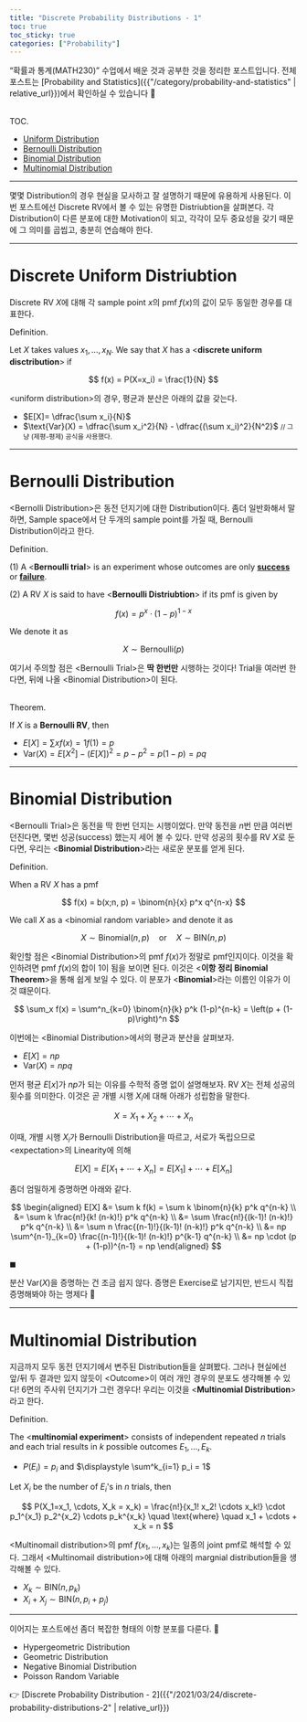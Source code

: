 ```yaml
---
title: "Discrete Probability Distributions - 1"
toc: true
toc_sticky: true
categories: ["Probability"]
---
```


“확률과 통계(MATH230)” 수업에서 배운 것과 공부한 것을 정리한 포스트입니다. 전체 포스트는 [Probability and Statistics]({{"/category/probability-and-statistics" | relative_url}})에서 확인하실 수 있습니다 🎲

<br><span class="statement-title">TOC.</span><br>

- [Uniform Distribution](#discrete-uniform-distriubtion)
- [Bernoulli Distribution](#bernoulli-distribution)
- [Binomial Distribution](#binomial-distribution)
- [Multinomial Distribution](#multinomial-distribution)

<hr/>

몇몇 Distribution의 경우 현실을 모사하고 잘 설명하기 때문에 유용하게 사용된다. 이번 포스트에선 Discrete RV에서 볼 수 있는 유명한 Distriubtion을 살펴본다. 각 Distribution이 다른 분포에 대한 Motivation이 되고, 각각이 모두 중요성을 갖기 때문에 그 의미를 곱씹고, 충분히 연습해야 한다.

<hr/>

# Discrete Uniform Distriubtion

Discrete RV $X$에 대해 각 sample point $x$의 pmf $f(x)$의 값이 모두 동일한 경우를 대표한다.

<div class="definition" markdown="1">

<span class="statement-title">Definition.</span><br>

Let $X$ takes values $x_1, \dots, x_N$. We say that $X$ has a \<**discrete uniform disctribution**\> if

$$
f(x) = P(X=x_i) = \frac{1}{N}
$$

</div>

\<uniform distribution\>의 경우, 평균과 분산은 아래의 값을 갖는다.

- $E[X]= \dfrac{\sum x_i}{N}$
- $\text{Var}(X) = \dfrac{\sum x_i^2}{N} - \dfrac{(\sum x_i)^2}{N^2}$ <small>// 그냥 (제평-평제) 공식을 사용했다.</small>

<hr/>

# Bernoulli Distribution

\<Bernolli Distribution\>은 동전 던지기에 대한 Distribution이다. 좀더 일반화해서 말하면, Sample space에서 단 두개의 sample point를 가질 때, Bernoulli Distribution이라고 한다.

<div class="definition" markdown="1">

<span class="statement-title">Definition.</span><br>

(1) A \<**Bernoulli trial**\> is an experiment whose outcomes are only **<u>success</u>** or **<u>failure</u>**.

(2) A RV $X$ is said to have \<**Bernoulli Distriubtion**\> if its pmf is given by

$$
f(x) = p^x \cdot (1-p)^{1-x}
$$

We denote it as

$$
X \sim \text{Bernoulli}(p)
$$

</div>

여기서 주의할 점은 \<Bernoulli Trial\>은 **딱 한번만** 시행하는 것이다! Trial을 여러번 한다면, 뒤에 나올 \<Binomial Distribution\>이 된다.

<div class="notice" markdown="1">

<br><span class="statement-title">Theorem.</span><br>

If $X$ is a **Bernoulli RV**, then

- $\displaystyle E[X] = \sum x f(x) = 1 f(1) = p$
- $\displaystyle \text{Var}(X) = E[X^2] - (E[X])^2 = p - p^2 = p (1-p) = pq$

</div>

<hr/>

# Binomial Distribution

\<Bernoulli Trial\>은 동전을 딱 한번 던지는 시행이었다. 만약 동전을 $n$번 만큼 여러번 던진다면, 몇번 성공(success) 했는지 세어 볼 수 있다. 만약 성공의 횟수를 RV $X$로 둔다면, 우리는 \<**Binomial Distribution**\>라는 새로운 분포를 얻게 된다.

<div class="definition" markdown="1">

<span class="statement-title">Definition.</span><br>

When a RV $X$ has a pmf

$$
f(x) = b(x;n, p) = \binom{n}{x} p^x q^{n-x}
$$

We call $X$ as a \<binomial random variable\> and denote it as

$$
X \sim \text{Binomial}(n, p) \quad \text{or} \quad X \sim \text{BIN}(n, p)
$$

</div>

확인할 점은 \<Binomial Distribution\>의 pmf $f(x)$가 정말로 pmf인지이다. 이것을 확인하려면 pmf $f(x)$의 합이 1이 됨을 보이면 된다. 이것은 \<**이항 정리 Binomial Theorem**\>을 통해 쉽게 보일 수 있다. 이 분포가 \<**Binomial**\>라는 이름인 이유가 이것 떄문이다.

$$
\sum_x f(x) = \sum^n_{k=0} \binom{n}{k} p^k (1-p)^{n-k} = \left(p + (1-p)\right)^n
$$

이번에는 \<Binomial Distribution\>에서의 평균과 분산을 살펴보자.

- $\displaystyle E[X] = np$
- $\displaystyle \text{Var}(X) = npq$

먼저 평균 $E[x]$가 $np$가 되는 이유를 수학적 증명 없이 설명해보자. RV $X$는 전체 성공의 횟수를 의미한다. 이것은 곧 개별 시행 $X_i$에 대해 아래가 성립함을 말한다.

$$
X = X_1 + X_2 + \cdots + X_n
$$

이때, 개별 시행 $X_i$가 Bernoulli Distribution을 따르고, 서로가 독립으므로 \<expectation\>의 Linearity에 의해

$$
E[X] = E[X_1 + \cdots + X_n] = E[X_1] + \cdots + E[X_n]
$$

좀더 엄밀하게 증명하면 아래와 같다.

<div class="math-statement" markdown="1">

$$
\begin{aligned}
E[X] &= \sum k f(k) = \sum k \binom{n}{k} p^k q^{n-k} \\
    &= \sum k \frac{n!}{k! (n-k)!} p^k q^{n-k} \\
    &= \sum \frac{n!}{(k-1)! (n-k)!} p^k q^{n-k} \\
    &= \sum n \frac{(n-1)!}{(k-1)! (n-k)!} p^k q^{n-k} \\
    &= np \sum^{n-1}_{k=0} \frac{(n-1)!}{(k-1)! (n-k)!} p^{k-1} q^{n-k} \\
    &= np \cdot (p + (1-p))^{n-1} = np
\end{aligned}
$$

$\blacksquare$

</div>

분산 $\text{Var}(X)$을 증명하는 건 조금 쉽지 않다. 증명은 Exercise로 남기지만, 반드시 직접 증명해봐야 하는 명제다 🎈

<hr/>

# Multinomial Distribution

지금까지 모두 동전 던지기에서 변주된 Distribution들을 살펴봤다. 그러나 현실에선 앞/뒤 두 결과만 있지 않듯이 \<Outcome\>이 여러 개인 경우의 분포도 생각해볼 수 있다! 6면의 주사위 던지기가 그런 경우다! 우리는 이것을 \<**Multinomial Distribution**\>라고 한다.

<div class="definition" markdown="1">

<span class="statement-title">Definition.</span><br>

The \<**multinomial experiment**\> consists of independent repeated $n$ trials and each trial results in $k$ possible outcomes $E_1, \dots, E_k$.

- $P(E_i) = p_i$ and $\displaystyle \sum^k_{i=1} p_i = 1$

Let $X_i$ be the number of $E_i$'s in $n$ trials, then

$$
P(X_1=x_1, \cdots, X_k = x_k)
= \frac{n!}{x_1! x_2! \cdots x_k!} \cdot p_1^{x_1}  p_2^{x_2} \cdots p_k^{x_k} \quad \text{where} \quad x_1 + \cdots + x_k = n
$$

</div>

\<Multinomail distribution\>의 pmf $f(x_1, \dots, x_k)$는 일종의 joint pmf로 해석할 수 있다. 그래서 \<Multinomail distribution\>에 대해 아래의 margnial distribution들을 생각해볼 수 있다.

- $X_k \sim \text{BIN}(n, p_k)$
- $X_i + X_j \sim \text{BIN}(n, p_i + p_j)$

<hr/>

이어지는 포스트에선 좀더 복잡한 형태의 이항 분포를 다룬다. 🤩

- Hypergeometric Distribution
- Geometric Distribution
- Negative Binomial Distribution
- Poisson Random Variable

👉 [Discrete Probability Distribution - 2]({{"/2021/03/24/discrete-probability-distributions-2" | relative_url}})
